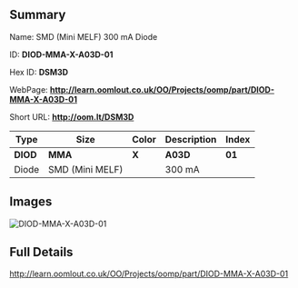 

## Summary
 
Name:  SMD (Mini MELF) 300 mA Diode 

ID: __DIOD-MMA-X-A03D-01__

Hex ID: __DSM3D__

WebPage: __http://learn.oomlout.co.uk/OO/Projects/oomp/part/DIOD-MMA-X-A03D-01__

Short URL: __http://oom.lt/DSM3D__


| Type   | Size   | Color   | Description   | Index   |    
| ----- | ------   | ------   | -----   | ----   |    
| __DIOD__   					| __MMA__   					| __X__    						| __A03D__    					| __01__ |    
| Diode		| SMD (Mini MELF)	| 		| 300 mA	| 	|

## Images
![DIOD-MMA-X-A03D-01](http://oomlout.com/oomp-gen/parts/DIOD-MMA-X-A03D-01/DIOD-MMA-X-A03D-01_420.jpg)

## Full Details

 http://learn.oomlout.co.uk/OO/Projects/oomp/part/DIOD-MMA-X-A03D-01

